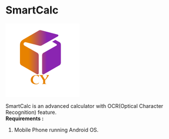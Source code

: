 # SmartCalc

![CY LOGO](https://github.com/Chudasama-Yash/CYLMS/blob/master/images/logo.png)
</br>

SmartCalc is an advanced calculator with OCR(Optical Character Recognition) feature.
</br>
<b>
	Requirements :
</b></br>
<ol type="number">
	<li> Mobile Phone running Android OS.</li>
</ol>

